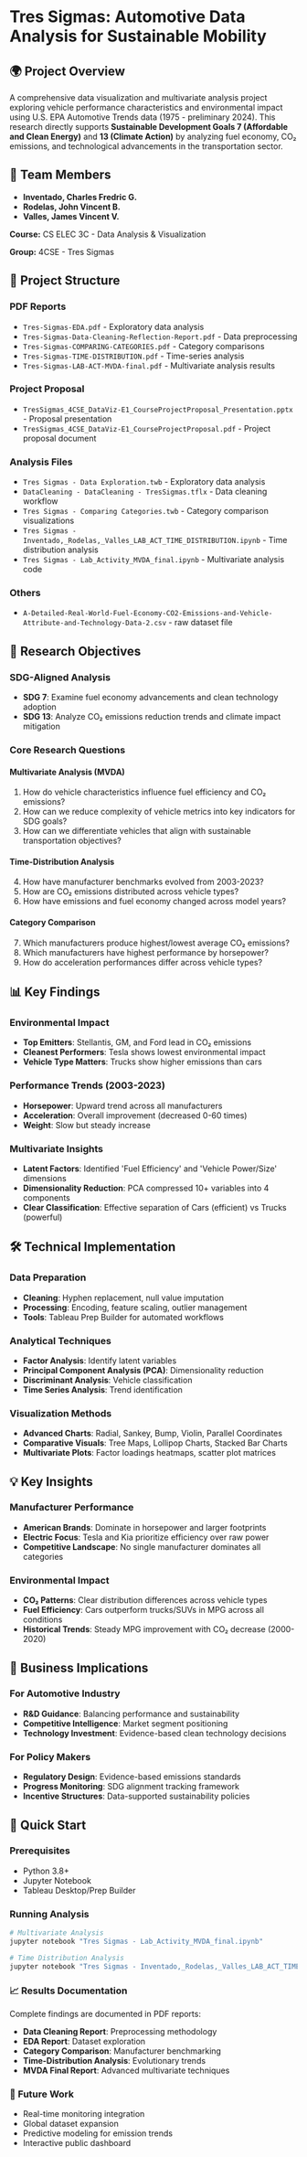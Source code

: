 # Tres Sigmas: Automotive Data Analysis for Sustainable Mobility

## 🌍 Project Overview

A comprehensive data visualization and multivariate analysis project exploring vehicle performance characteristics and environmental impact using U.S. EPA Automotive Trends data (1975 - preliminary 2024). This research directly supports **Sustainable Development Goals 7 (Affordable and Clean Energy)** and **13 (Climate Action)** by analyzing fuel economy, CO₂ emissions, and technological advancements in the transportation sector.

## 👥 Team Members

- **Inventado, Charles Fredric G.**
- **Rodelas, John Vincent B.**
- **Valles, James Vincent V.**

**Course:** CS ELEC 3C - Data Analysis & Visualization

**Group:** 4CSE - Tres Sigmas

## 📂 Project Structure

### PDF Reports
- `Tres-Sigmas-EDA.pdf` - Exploratory data analysis
- `Tres-Sigmas-Data-Cleaning-Reflection-Report.pdf` - Data preprocessing
- `Tres-Sigmas-COMPARING-CATEGORIES.pdf` - Category comparisons
- `Tres-Sigmas-TIME-DISTRIBUTION.pdf` - Time-series analysis
- `Tres-Sigmas-LAB-ACT-MVDA-final.pdf` - Multivariate analysis results

### Project Proposal
- `TresSigmas_4CSE_DataViz-E1_CourseProjectProposal_Presentation.pptx` - Proposal presentation
- `TresSigmas_4CSE_DataViz-E1_CourseProjectProposal.pdf` - Project proposal document

### Analysis Files
- `Tres Sigmas - Data Exploration.twb` - Exploratory data analysis
- `DataCleaning - DataCleaning - TresSigmas.tflx` - Data cleaning workflow
- `Tres Sigmas - Comparing Categories.twb` - Category comparison visualizations
- `Tres Sigmas - Inventado,_Rodelas,_Valles_LAB_ACT_TIME_DISTRIBUTION.ipynb` - Time distribution analysis
- `Tres Sigmas - Lab_Activity_MVDA_final.ipynb` - Multivariate analysis code

### Others

- `A-Detailed-Real-World-Fuel-Economy-CO2-Emissions-and-Vehicle-Attribute-and-Technology-Data-2.csv` - raw dataset file

## 🎯 Research Objectives

### SDG-Aligned Analysis
- **SDG 7**: Examine fuel economy advancements and clean technology adoption
- **SDG 13**: Analyze CO₂ emissions reduction trends and climate impact mitigation

### Core Research Questions

#### Multivariate Analysis (MVDA)
1. How do vehicle characteristics influence fuel efficiency and CO₂ emissions?
2. How can we reduce complexity of vehicle metrics into key indicators for SDG goals?
3. How can we differentiate vehicles that align with sustainable transportation objectives?

#### Time-Distribution Analysis
4. How have manufacturer benchmarks evolved from 2003-2023?
5. How are CO₂ emissions distributed across vehicle types?
6. How have emissions and fuel economy changed across model years?

#### Category Comparison
7. Which manufacturers produce highest/lowest average CO₂ emissions?
8. Which manufacturers have highest performance by horsepower?
9. How do acceleration performances differ across vehicle types?

## 📊 Key Findings

### Environmental Impact
- **Top Emitters**: Stellantis, GM, and Ford lead in CO₂ emissions
- **Cleanest Performers**: Tesla shows lowest environmental impact
- **Vehicle Type Matters**: Trucks show higher emissions than cars

### Performance Trends (2003-2023)
- **Horsepower**: Upward trend across all manufacturers
- **Acceleration**: Overall improvement (decreased 0-60 times)
- **Weight**: Slow but steady increase

### Multivariate Insights
- **Latent Factors**: Identified 'Fuel Efficiency' and 'Vehicle Power/Size' dimensions
- **Dimensionality Reduction**: PCA compressed 10+ variables into 4 components
- **Clear Classification**: Effective separation of Cars (efficient) vs Trucks (powerful)

## 🛠️ Technical Implementation

### Data Preparation
- **Cleaning**: Hyphen replacement, null value imputation
- **Processing**: Encoding, feature scaling, outlier management
- **Tools**: Tableau Prep Builder for automated workflows

### Analytical Techniques
- **Factor Analysis**: Identify latent variables
- **Principal Component Analysis (PCA)**: Dimensionality reduction
- **Discriminant Analysis**: Vehicle classification
- **Time Series Analysis**: Trend identification

### Visualization Methods
- **Advanced Charts**: Radial, Sankey, Bump, Violin, Parallel Coordinates
- **Comparative Visuals**: Tree Maps, Lollipop Charts, Stacked Bar Charts
- **Multivariate Plots**: Factor loadings heatmaps, scatter plot matrices

## 💡 Key Insights

### Manufacturer Performance
- **American Brands**: Dominate in horsepower and larger footprints
- **Electric Focus**: Tesla and Kia prioritize efficiency over raw power
- **Competitive Landscape**: No single manufacturer dominates all categories

### Environmental Impact
- **CO₂ Patterns**: Clear distribution differences across vehicle types
- **Fuel Efficiency**: Cars outperform trucks/SUVs in MPG across all conditions
- **Historical Trends**: Steady MPG improvement with CO₂ decrease (2000-2020)

## 🚀 Business Implications

### For Automotive Industry
- **R&D Guidance**: Balancing performance and sustainability
- **Competitive Intelligence**: Market segment positioning
- **Technology Investment**: Evidence-based clean technology decisions

### For Policy Makers
- **Regulatory Design**: Evidence-based emissions standards
- **Progress Monitoring**: SDG alignment tracking framework
- **Incentive Structures**: Data-supported sustainability policies

## 🔧 Quick Start

### Prerequisites
- Python 3.8+
- Jupyter Notebook
- Tableau Desktop/Prep Builder

### Running Analysis
```bash
# Multivariate Analysis
jupyter notebook "Tres Sigmas - Lab_Activity_MVDA_final.ipynb"

# Time Distribution Analysis  
jupyter notebook "Tres Sigmas - Inventado,_Rodelas,_Valles_LAB_ACT_TIME_DISTRIBUTION.ipynb"
```

### 📈 Results Documentation
Complete findings are documented in PDF reports:
- **Data Cleaning Report**: Preprocessing methodology
- **EDA Report**: Dataset exploration
- **Category Comparison**: Manufacturer benchmarking
- **Time-Distribution Analysis**: Evolutionary trends
- **MVDA Final Report**: Advanced multivariate techniques

### 🌟 Future Work
- Real-time monitoring integration
- Global dataset expansion
- Predictive modeling for emission trends
- Interactive public dashboard
